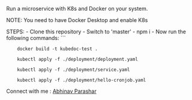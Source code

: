 Run a microservice with K8s and Docker on your system.

NOTE: You need to have Docker Desktop and enable K8s

STEPS:
    - Clone this repository
    - Switch to 'master'
    - npm i
    - Now run the following commands:
        ```

        docker build -t kubedoc-test .

        kubectl apply -f ./deployment/deployment.yaml 

        kubectl apply -f ./deployment/service.yaml      

        kubectl apply -f ./deployment/hello-cronjob.yaml

Connect with me : [Abhinav Parashar](https://www.linkedin.com/in/abhinavp06/)